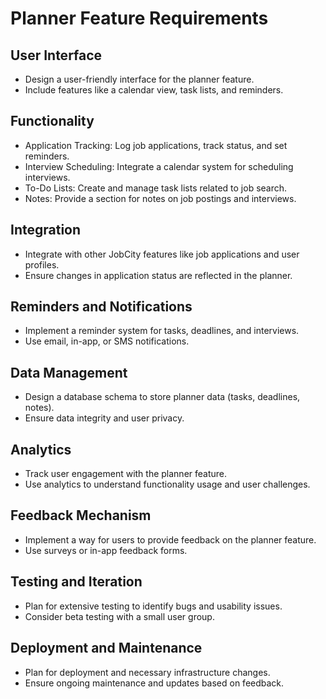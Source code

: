 # Planner Feature Requirements

## User Interface
- Design a user-friendly interface for the planner feature.
- Include features like a calendar view, task lists, and reminders.

## Functionality
- Application Tracking: Log job applications, track status, and set reminders.
- Interview Scheduling: Integrate a calendar system for scheduling interviews.
- To-Do Lists: Create and manage task lists related to job search.
- Notes: Provide a section for notes on job postings and interviews.

## Integration
- Integrate with other JobCity features like job applications and user profiles.
- Ensure changes in application status are reflected in the planner.

## Reminders and Notifications
- Implement a reminder system for tasks, deadlines, and interviews.
- Use email, in-app, or SMS notifications.

## Data Management
- Design a database schema to store planner data (tasks, deadlines, notes).
- Ensure data integrity and user privacy.

## Analytics
- Track user engagement with the planner feature.
- Use analytics to understand functionality usage and user challenges.

## Feedback Mechanism
- Implement a way for users to provide feedback on the planner feature.
- Use surveys or in-app feedback forms.

## Testing and Iteration
- Plan for extensive testing to identify bugs and usability issues.
- Consider beta testing with a small user group.

## Deployment and Maintenance
- Plan for deployment and necessary infrastructure changes.
- Ensure ongoing maintenance and updates based on feedback.
